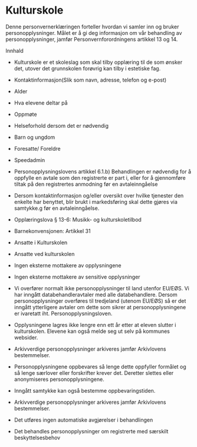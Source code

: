 # Kulturskole


  

Denne personvernerklæringen forteller hvordan vi samler inn og bruker personopplysninger. Målet er å gi deg informasjon om vår behandling av personopplysninger, jamfør Personvernforordningens artikkel 13 og 14.

  

Innhald

*   Kulturskole er et skoleslag som skal tilby opplæring til de som ønsker det, utover det grunnskolen forøvrig kan tilby i estetiske fag.  
    
*   Kontaktinformasjon(Slik som navn, adresse, telefon og e-post)  
    
*   Alder  
    
*   Hva elevene deltar på  
    
*   Oppmøte  
    
*   Helseforhold dersom det er nødvendig  
    
*   Barn og ungdom  
    
*   Foresatte/ Foreldre  
    
*   Speedadmin  
    
*   Personopplysningslovens artikkel 6.1.b) Behandlingen er nødvendig for å oppfylle en avtale som den registrerte er part i, eller for å gjennomføre tiltak på den registrertes anmodning før en avtaleinngåelse  
    
*   Dersom kontaktinformasjon og/eller oversikt over hvilke tjenester den enkelte har benyttet, blir brukt i markedsføring skal dette gjøres via samtykke.g før en avtaleinngåelse.  
    
*   Opplæringslova § 13-6: Musikk- og kulturskoletilbod  
    
*   Barnekonvensjonen: Artikkel 31  
    
*   Ansatte i Kulturskolen  
    
*   Ansatte ved kulturskolen  
    
*   Ingen eksterne mottakere av opplysningene  
    
*   Ingen eksterne mottakere av sensitive opplysninger  
    
*   Vi overfører normalt ikke personopplysninger til land utenfor EU/EØS. Vi har inngått databehandleravtaler med alle databehandlere. Dersom personopplysninger overføres til tredjeland (utenom EU/EØS) så er det inngått ytterligere avtaler om dette som sikrer at personopplysningene er ivaretatt iht. Personopplysningsloven.  
    
*   Opplysningene lagres ikke lengre enn ett år etter at eleven slutter i kulturskolen. Elevene kan også melde seg ut selv på kommunes websider.  
    
*   Arkivverdige personopplysninger arkiveres jamfør Arkivlovens bestemmelser.  
    
*   Personopplysningene oppbevares så lenge dette oppfyller formålet og så lenge særlover eller forskrifter krever det. Deretter slettes eller anonymiseres personopplysningene.  
    
*   Inngått samtykke kan også bestemme oppbevaringstiden.  
    
*   Arkivverdige personopplysninger arkiveres jamfør Arkivlovens bestemmelser.  
    
*   Det utføres ingen automatiske avgjørelser i behandlingen  
    
*   Det behandles personopplysninger om registrerte med særskilt beskyttelsesbehov